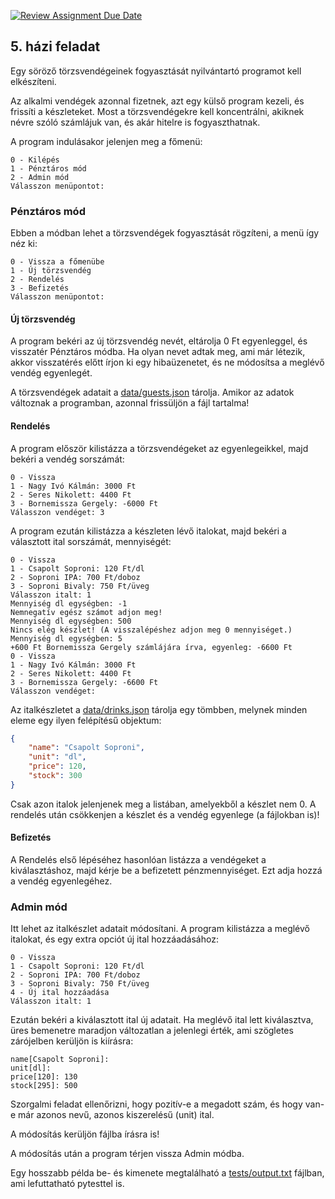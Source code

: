 [![Review Assignment Due Date](https://classroom.github.com/assets/deadline-readme-button-24ddc0f5d75046c5622901739e7c5dd533143b0c8e959d652212380cedb1ea36.svg)](https://classroom.github.com/a/wF9LoxO6)
## 5. házi feladat

Egy söröző törzsvendégeinek fogyasztását nyilvántartó programot kell elkészíteni.

Az alkalmi vendégek azonnal fizetnek, azt egy külső program kezeli, és frissíti a készleteket.
Most a törzsvendégekre kell koncentrálni, akiknek névre szóló számlájuk van, és akár hitelre is fogyaszthatnak.

A program indulásakor jelenjen meg a főmenü:

    0 - Kilépés
    1 - Pénztáros mód
    2 - Admin mód
    Válasszon menüpontot:

### Pénztáros mód

Ebben a módban lehet a törzsvendégek fogyasztását rögzíteni, a menü így néz ki:

    0 - Vissza a főmenübe   
    1 - Új törzsvendég
    2 - Rendelés
    3 - Befizetés
    Válasszon menüpontot:

#### Új törzsvendég

A program bekéri az új törzsvendég nevét, eltárolja 0 Ft egyenleggel, és visszatér Pénztáros módba.
Ha olyan nevet adtak meg, ami már létezik, akkor visszatérés előtt írjon ki egy hibaüzenetet, és ne módosítsa a meglévő vendég egyenlegét.

A törzsvendégek adatait a [data/guests.json](data/guests.json) tárolja.
Amikor az adatok változnak a programban, azonnal frissüljön a fájl tartalma!

#### Rendelés

A program először kilistázza a törzsvendégeket az egyenlegeikkel, majd bekéri a vendég sorszámát:

    0 - Vissza
    1 - Nagy Ivó Kálmán: 3000 Ft
    2 - Seres Nikolett: 4400 Ft
    3 - Bornemissza Gergely: -6000 Ft
    Válasszon vendéget: 3

A program ezután kilistázza a készleten lévő italokat, majd bekéri a választott ital sorszámát, mennyiségét:

    0 - Vissza
    1 - Csapolt Soproni: 120 Ft/dl
    2 - Soproni IPA: 700 Ft/doboz
    3 - Soproni Bivaly: 750 Ft/üveg
    Válasszon italt: 1
    Mennyiség dl egységben: -1
    Nemnegatív egész számot adjon meg!
    Mennyiség dl egységben: 500
    Nincs elég készlet! (A visszalépéshez adjon meg 0 mennyiséget.)
    Mennyiség dl egységben: 5
    +600 Ft Bornemissza Gergely számlájára írva, egyenleg: -6600 Ft
    0 - Vissza
    1 - Nagy Ivó Kálmán: 3000 Ft
    2 - Seres Nikolett: 4400 Ft
    3 - Bornemissza Gergely: -6600 Ft
    Válasszon vendéget:

Az italkészletet a [data/drinks.json](data/drinks.json) tárolja egy tömbben, melynek minden eleme egy ilyen felépítésű objektum:

```json
{
    "name": "Csapolt Soproni",
    "unit": "dl",
    "price": 120,
    "stock": 300
}
```

Csak azon italok jelenjenek meg a listában, amelyekből a készlet nem 0.
A rendelés után csökkenjen a készlet és a vendég egyenlege (a fájlokban is)!

#### Befizetés

A Rendelés első lépéséhez hasonlóan listázza a vendégeket a kiválasztáshoz, majd kérje be a befizetett pénzmennyiséget.
Ezt adja hozzá a vendég egyenlegéhez.

### Admin mód

Itt lehet az italkészlet adatait módosítani.
A program kilistázza a meglévő italokat, és egy extra opciót új ital hozzáadásához:

    0 - Vissza
    1 - Csapolt Soproni: 120 Ft/dl
    2 - Soproni IPA: 700 Ft/doboz
    3 - Soproni Bivaly: 750 Ft/üveg
    4 - Új ital hozzáadása
    Válasszon italt: 1

Ezután bekéri a kiválasztott ital új adatait.
Ha meglévő ital lett kiválasztva, üres bemenetre maradjon változatlan a jelenlegi érték, ami szögletes zárójelben kerüljön is kiírásra:

    name[Csapolt Soproni]: 
    unit[dl]: 
    price[120]: 130
    stock[295]: 500

Szorgalmi feladat ellenőrizni, hogy pozitív-e a megadott szám, és hogy van-e már azonos nevű, azonos kiszerelésű (unit) ital.

A módosítás kerüljön fájlba írásra is!

A módosítás után a program térjen vissza Admin módba.

Egy hosszabb példa be- és kimenete megtalálható a [tests/output.txt](tests/output.txt) fájlban, ami lefuttatható pytesttel is.
